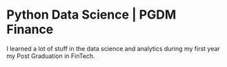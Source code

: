 # Python Data Science | PGDM Finance

I learned a lot of stuff in the data science and analytics during my first year my Post Graduation in FinTech.